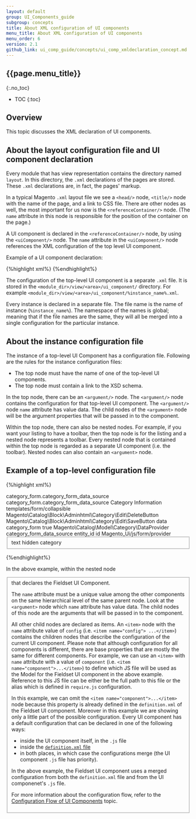 ```yaml
---
layout: default
group: UI_Components_guide
subgroup: concepts
title: About XML сonfiguration of UI сomponents
menu_title: About XML сonfiguration of UI сomponents
menu_order: 6
version: 2.1
github_link: ui_comp_guide/concepts/ui_comp_xmldeclaration_concept.md
---
```


##  {{page.menu_title}}
{:.no_toc}

* TOC
{:toc}

## Overview

This topic discusses the XML declaration of UI components.

## About the layout configuration file and UI component declaration
Every module that has view representation contains the directory named `layout`. In this directory, the `.xml` declarations of the pages are stored. These `.xml` declarations are, in fact, the pages' markup.

In a typical Magento `.xml` layout file we see a `<head/>` node, `<title/>` node with the name of the page, and a link to CSS file. There are other nodes as well, the most important for us now is the `<referenceContainer/>` node. (The `name` attribute in this node is responsible for the position of the container on the page.)

A UI component is declared in the `<referenceContainer/>` node, by using the `<uiComponent/>` node. The `name` attribute in the `<uiComponent/>` node references the XML configuration of the top level UI component.

Example of a UI component declaration:

{%highlight xml%}
<referenceContainer name="page-container">
	<uiComponent name="%instance_name%">
</referenceContainer>
{%endhighlight%}

The configuration of the top-level UI component is a separate `.xml` file. It is stored in the `<module_dir>/view/<area>/ui_component/` directory. For example `<module_dir>/view/<area>/ui_component/%instance_name%.xml`.

Every instance is declared in a separate file. The file name is the name of instance (`%instance_name%`). The namespace of the names is global; meaning that if the file names are the same, they will all be merged into a single configuration for the particular instance.

## About the instance configuration file

The instance of a top-level UI Component has a configuration file. Following are the rules for the instance configuration files:

* The top node must have the name of one of the top-level UI components. <!-- need to mention or link what components -->
* The top node must contain a link to the XSD schema.

In the top node, there can be an `<argument/>` node. The `<argument/>` node contains the configuration for that top-level UI component. The `<argument/>` node `name` attribute has value data. The child nodes of the `<argument>` node will be the argument properties that will be passed in to the component.

Within the top node, there can also be nested nodes. For example, if you want your listing to have a toolbar, then the top node is for the listing and a nested node represents a toolbar. Every nested node that is contained within the top node is regarded as a separate UI component (i.e. the toolbar). Nested nodes can also contain an `<argument>` node.


## Example of a top-level configuration file

{%highlight xml%}
<?xml version="1.0" encoding="UTF-8"?>
<!--
/**
 * Copyright © 2016 Magento. All rights reserved.
 * See COPYING.txt for license details.
 */
-->
<form xmlns:xsi="http://www.w3.org/2001/XMLSchema-instance"
      xsi:noNamespaceSchemaLocation="urn:magento:module:Magento_Ui:etc/ui_configuration.xsd">
    <argument name="data" xsi:type="array">
        <item name="js_config" xsi:type="array">
            <item name="provider" xsi:type="string">category_form.category_form_data_source</item>
            <item name="deps" xsi:type="string">category_form.category_form_data_source</item>
        </item>
        <item name="label" xsi:type="string" translate="true">Category Information</item>
        <item name="template" xsi:type="string">templates/form/collapsible</item>
        <item name="buttons" xsi:type="array">
            <item name="delete" xsi:type="string">Magento\Catalog\Block\Adminhtml\Category\Edit\DeleteButton</item>
            <item name="save" xsi:type="string">Magento\Catalog\Block\Adminhtml\Category\Edit\SaveButton</item>
        </item>
        <item name="config" xsi:type="array">
            <item name="dataScope" xsi:type="string">data</item>
            <item name="namespace" xsi:type="string">category_form</item>
        </item>
        <item name="reverseMetadataMerge" xsi:type="boolean">true</item>
    </argument>
    <dataSource name="category_form_data_source">
        <argument name="dataProvider" xsi:type="configurableObject">
            <argument name="class" xsi:type="string">Magento\Catalog\Model\Category\DataProvider</argument>
            <argument name="name" xsi:type="string">category_form_data_source</argument>
            <argument name="primaryFieldName" xsi:type="string">entity_id</argument>
            <argument name="requestFieldName" xsi:type="string">id</argument>
            <argument name="data" xsi:type="array">
                <item name="config" xsi:type="array">
                    <item name="submit_url" xsi:type="url" path="catalog/category/save"/>
                    <item name="validate_url" xsi:type="url" path="catalog/category/validate"/>
                </item>
            </argument>
        </argument>
        <argument name="data" xsi:type="array">
            <item name="js_config" xsi:type="array">
                <item name="component" xsi:type="string">Magento_Ui/js/form/provider</item>
            </item>
        </argument>
    </dataSource>
    <fieldset name="general">
        <field name="id">
            <argument name="data" xsi:type="array">
                <item name="config" xsi:type="array">
                    <item name="dataType" xsi:type="string">text</item>
                    <item name="formElement" xsi:type="string">hidden</item>
                    <item name="source" xsi:type="string">category</item>
                </item>
            </argument>
        </field>
    </fieldset>
</form>

{%endhighlight%}

In the above example, within the nested node <fieldset> that declares the  Fieldset UI Component.

The `name` attribute must be a unique value among the other components on the same hierarchical level of the same parent node. Look at the `<argument>` node which `name` attribute has value data. The child nodes of this node are the arguments that will be passed in to the component.

All other child nodes are declared as items. An `<item>` node with the `name` attribute value of `config` (i.e. `<item name="config"> ...</item>`) contains the children nodes that describe the configuration of the current UI component. Please note that although configuration for all components is different, there are base properties that are mostly the same for different components. For example, we can use an `<item>` with `name` attribute with a value of `component` (i.e. `<item name="component">...</item>`) to define which JS file will be used as the Model for the  Fieldset UI component in the above example. Reference to this JS file can be either be the full path to this file or the alias which is defined in `require.js` configuration.

In this example, we can omit the `<item name="component">...</item>` node because this property is already defined in the `definition.xml` of the Fieldset UI component. Moreover in this example we are showing only a little part of the possible configuration. Every UI component has a default configuration that can be declared in one of the following ways:

- inside the UI component itself, in the `.js` file
- inside the [`definition.xml` file]({{site.mage2100url}}app/code/Magento/Ui/view/base/ui_component/etc/definition.xml)
- in both places, in which case the configurations merge (the UI component `.js` file has priority).

In the above example, the Fieldset UI component uses a merged  configuration from both the `definition.xml` file and from the UI componenet's `.js` file.

For more information about the configuration flow, refer to  the [Configuration Flow of UI Components]({{page.baseurl}}ui_comp_guide/concepts/ui_comp_config_flow_concept.md) topic.